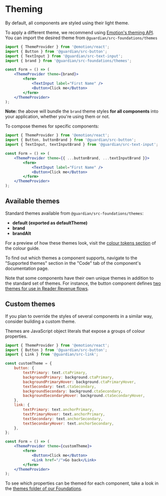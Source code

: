 # Theming

By default, all components are styled using their light theme.

To apply a different theme, we recommend using [Emotion's theming API](https://emotion.sh/docs/theming). You can import the desired theme from `@guardian/src-foundations/themes`

```jsx
import { ThemeProvider } from '@emotion/react';
import { Button } from '@guardian/src-button';
import { TextInput } from '@guardian/src-text-input';
import { brand } from '@guardian/src-foundations/themes';

const Form = () => (
    <ThemeProvider theme={brand}>
        <form>
            <TextInput label="First Name" />
            <Button>Click me</Button>
        </form>
    </ThemeProvider>
);
```

**Note:** the above will bundle the `brand` theme styles **for all components** into your application, whether you're using them or not.

To compose themes for specific components:

```jsx
import { ThemeProvider } from '@emotion/react';
import { Button, buttonBrand } from '@guardian/src-button';
import { TextInput, textInputBrand } from '@guardian/src-text-input';

const Form = () => (
    <ThemeProvider theme={{ ...buttonBrand, ...textInputBrand }}>
        <form>
            <TextInput label="First Name" />
            <Button>Click me</Button>
        </form>
    </ThemeProvider>
);
```

## Available themes

Standard themes available from `@guardian/src-foundations/themes`:

-   **default (exported as defaultTheme)**
-   **brand**
-   **brandAlt**

For a preview of how these themes look, visit the [colour tokens section](https://theguardian.design/2a1e5182b/p/1377a6-tokens/b/293ddb) of the colour guide.

To find out which themes a component supports, navigate to the "Supported themes" section in the "Code" tab of the component's documentation page.

Note that some components have their own unique themes in addition to the standard set of themes. For instance, the button component defines [two themes for use in Reader Revenue flows](https://theguardian.design/2a1e5182b/p/435225-button/t/41a3ce).

## Custom themes

If you plan to override the styles of several components in a similar way, consider building a custom theme.

Themes are JavaScript object literals that expose a groups of colour properties.

```jsx
import { ThemeProvider } from '@emotion/react';
import { Button } from '@guardian/src-button';
import { Link } from '@guardian/src-link';

const customTheme = {
    button: {
        textPrimary: text.ctaPrimary,
        backgroundPrimary: background.ctaPrimary,
        backgroundPrimaryHover: background.ctaPrimaryHover,
        textSecondary: text.ctaSecondary,
        backgroundSecondary: background.ctaSecondary,
        backgroundSecondaryHover: background.ctaSecondaryHover,
    },
    link: {
        textPrimary: text.anchorPrimary,
        textPrimaryHover: text.anchorPrimary,
        textSecondary: text.anchorSecondary,
        textSecondaryHover: text.anchorSecondary,
    },
};

const Form = () => (
    <ThemeProvider theme={customTheme}>
        <form>
            <Button>Click me</Button>
            <Link href="/">Go back</Link>
        </form>
    </ThemeProvider>
);
```

To see which properties can be themed for each component, take a look in the [themes folder of our Foundations](https://github.com/guardian/source/tree/main/src/core/foundations/src/themes).
